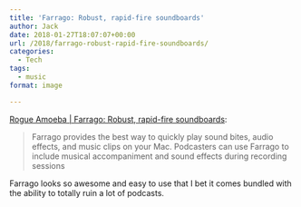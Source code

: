 ```yaml
---
title: 'Farrago: Robust, rapid-fire soundboards'
author: Jack
date: 2018-01-27T18:07:07+00:00
url: /2018/farrago-robust-rapid-fire-soundboards/
categories:
  - Tech
tags:
  - music
format: image

---
```

[Rogue Amoeba | Farrago: Robust, rapid-fire soundboards][1]:

> Farrago provides the best way to quickly play sound bites, audio effects, and music clips on your Mac. Podcasters can use Farrago to include musical accompaniment and sound effects during recording sessions

Farrago looks so awesome and easy to use that I bet it comes bundled with the ability to totally ruin a lot of podcasts.

 [1]: https://rogueamoeba.com/farrago/
